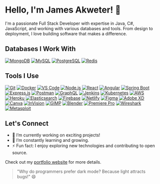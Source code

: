 # Hello, I'm James Akweter! 👋

I'm a passionate Full Stack Developer with expertise in Java, C#, JavaScript, and working with various databases and tools. From design to deployment, I love building software that makes a difference.

## Databases I Work With

[![MongoDB](https://docs.mongodb.com/images/mongodb-logo.png)](https://www.mongodb.com/)
[![MySQL](https://dev.mysql.com/common/logos/mysql-logo.svg)](https://www.mysql.com/)
[![PostgreSQL](https://www.postgresql.org/media/img/about/press/elephant.png)](https://www.postgresql.org/)
[![Redis](https://cdn4.iconfinder.com/data/icons/redis-2/1451/Untitled-2-512.png)](https://redis.io/)

## Tools I Use

[![Git](https://git-scm.com/images/logos/downloads/Git-Logo-2Color.png)](https://git-scm.com/)
[![Docker](https://www.docker.com/sites/default/files/d8/2019-07/vertical-logo-monochromatic.png)](https://www.docker.com/)
[![VS Code](https://code.visualstudio.com/assets/favicon.ico)](https://code.visualstudio.com/)
[![Node.js](https://nodejs.org/static/images/logo-light.svg)](https://nodejs.org/)
[![React](https://upload.wikimedia.org/wikipedia/commons/thumb/a/a7/React-icon.svg/1280px-React-icon.svg.png)](https://reactjs.org/)
[![Angular](https://angular.io/assets/images/logos/angular/angular.png)](https://angular.io/)
[![Spring Boot](https://www.vectorlogo.zone/logos/springio/springio-icon.svg)](https://spring.io/projects/spring-boot)
[![Express.js](https://expressjs.com/images/express-facebook-share.png)](https://expressjs.com/)
[![Postman](https://www.postman.com/assets/logos/pm-logo-horiz.png)](https://www.postman.com/)
[![GraphQL](https://graphql.org/img/logo.svg)](https://graphql.org/)
[![Jenkins](https://www.vectorlogo.zone/logos/jenkins/jenkins-icon.svg)](https://www.jenkins.io/)
[![Kubernetes](https://kubernetes.io/images/kubernetes-horizontal-color.png)](https://kubernetes.io/)
[![AWS](https://d1.awsstatic.com/logos/aws-logo-lockups/poweredbyaws/PB_AWS_logo_RGB_REV.61d6d5d21582a4427ce8c59e31c10c4bd7e00d68.png)](https://aws.amazon.com/)
[![Heroku](https://brand.heroku.com/static/media/heroku-logotype-horizontal.81c49462.svg)](https://www.heroku.com/)
[![Elasticsearch](https://www.vectorlogo.zone/logos/elastic/elastic-icon.svg)](https://www.elastic.co/)
[![Firebase](https://firebase.google.com/downloads/brand-guidelines/PNG/logo-standard.png)](https://firebase.google.com/)
[![Netlify](https://www.netlify.com/img/press/logos/logomark.png)](https://www.netlify.com/)
[![Figma](https://www.figma.com/images/favicon/favicon-32.png)](https://www.figma.com/)
[![Adobe XD](https://www.adobe.com/content/dam/cc/icons/xd.svg)](https://www.adobe.com/products/xd.html)
[![Canva](https://www.canva.com/favicon.ico)](https://www.canva.com/)
[![InVision](https://www.invisionapp.com/assets/img/brand/logo-invision.svg)](https://www.invisionapp.com/)
[![GIMP](https://www.gimp.org/images/favicon.ico)](https://www.gimp.org/)
[![Blender](https://www.blender.org/img/icons/blender-favicon-32x32.png)](https://www.blender.org/)
[![Premiere Pro](https://www.adobe.com/content/dam/cc/icons/premiere-2020.svg)](https://www.adobe.com/products/premiere.html)
[![Wireshark](https://www.wireshark.org/assets/images/wireshark-logo-small.png)](https://www.wireshark.org/)
[![Metasploit](https://www.metasploitunleashed.com/favicon.ico)](https://www.metasploitunleashed.com/)

## Let's Connect

- 🔭 I’m currently working on exciting projects!
- 🌱 I’m constantly learning and growing.
- ⚡ Fun fact: I enjoy exploring new technologies and contributing to open source.

Check out my [portfolio website](https://www.yourportfolio.com) for more details.

> "Why do programmers prefer dark mode? Because light attracts bugs!" 😄

<!-- Add more content as needed -->
